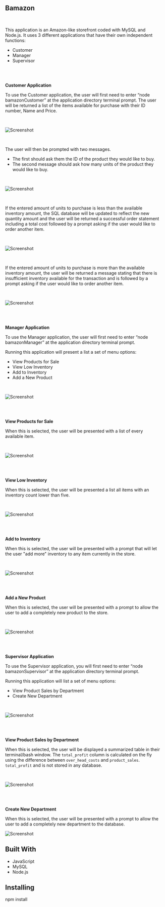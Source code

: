 ## Bamazon

<br />

This application is an Amazon-like storefront coded with MySQL and Node.js.  It uses 3 different applications that have their own independent functions:


- Customer
- Manager
- Supervisor

<br />
<br />

**Customer Application**

To use the Customer application, the user will first need to enter “node bamazonCustomer” at the application directory terminal prompt. The user will be returned a list of the items available for purchase with their ID number, Name and Price.

<br />

![Screenshot](/demo%20images/bamazonCustomer1.png)

<br />

The user will then be prompted with two messages.

- The first should ask them the ID of the product they would like to buy.
- The second message should ask how many units of the product they would like to buy.

<br />

![Screenshot](/demo%20images/bamazonCustomer2.png)

<br />

If the entered amount of units to purchase is less than the available inventory amount, the SQL database will be updated to reflect the new quantity amount and the user will be returned a successful order statement including a total cost followed by a prompt asking if the user would like to order another item.

<br />

![Screenshot](/demo%20images/bamazonCustomer3.png)

<br />

If the entered amount of units to purchase is more than the available inventory amount, the user will be returned a message stating that there is insufficient inventory available for the transaction and is followed by a prompt asking if the user would like to order another item.

<br />

![Screenshot](/demo%20images/bamazonCustomer4.png)

<br />
<br />

**Manager Application**

To use the Manager application, the user will first need to enter “node bamazonManager” at the application directory terminal prompt.

Running this application will present a list a set of menu options:

- View Products for Sale
- View Low Inventory
- Add to Inventory
- Add a New Product

<br />

![Screenshot](/demo%20images/bamazonManager1.png)

<br />
<br />

**View Products for Sale**

When this is selected, the user will be presented with a list of every available item.

<br />

![Screenshot](/demo%20images/bamazonManager2.png)

<br />
<br />

**View Low Inventory**

When this is selected, the user will be presented a list all items with an inventory count lower than five.

<br />

![Screenshot](/demo%20images/bamazonManager3.png)

<br />
<br />

**Add to Inventory**

When this is selected, the user will be presented with a prompt that will let the user "add more" inventory to any item currently in the store.

<br />

![Screenshot](/demo%20images/bamazonManager4.png)

<br />
<br />

**Add a New Product**

When this is selected, the user will be presented with a prompt to allow the user to add a completely new product to the store.

<br />

![Screenshot](/demo%20images/bamazonManager5.png)

<br />
<br />

**Supervisor Application**

To use the Supervisor application, you will first need to enter “node bamazonSupervisor” at the application directory terminal prompt. 

Running this application will list a set of menu options:

- View Product Sales by Department
- Create New Department

<br />

![Screenshot](/demo%20images/bamazonSupervisor1.png)

<br />
<br />

**View Product Sales by Department**

When this is selected, the user will be displayed a summarized table in their terminal/bash window. The `total_profit` column is calculated on the fly using the difference between `over_head_costs` and `product_sales`. `total_profit` and is not stored in any database.

<br />

![Screenshot](/demo%20images/bamazonSupervisor2.png)

<br />
<br />

**Create New Department**

When this is selected, the user will be presented with a prompt to allow the user to add a completely new department to the database.

![Screenshot](/demo%20images/bamazonSupervisor3.png)


## Built With

* JavaScript
* MySQL
* Node.js


## Installing

npm install











































